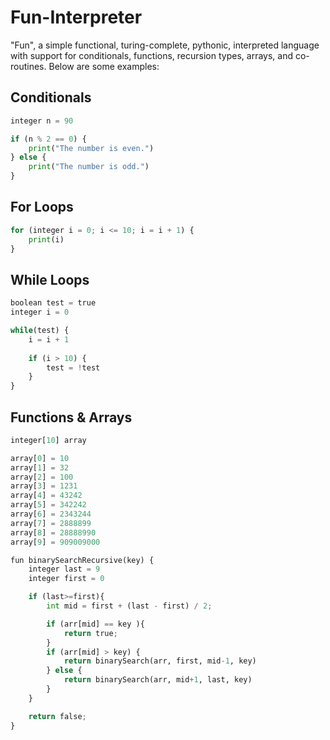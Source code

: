 # Fun-Interpreter

"Fun", a simple functional, turing-complete, pythonic, interpreted language with support for conditionals, functions, recursion types, arrays, and co-routines. Below are some examples:

## Conditionals
```python
integer n = 90

if (n % 2 == 0) {
    print("The number is even.")
} else {
    print("The number is odd.")
}
```

## For Loops

```python
for (integer i = 0; i <= 10; i = i + 1) {
    print(i)
}
```

## While Loops
```python
boolean test = true
integer i = 0

while(test) {
    i = i + 1
    
    if (i > 10) {
        test = !test
    }
}
```

## Functions & Arrays

```python
integer[10] array

array[0] = 10
array[1] = 32
array[2] = 100
array[3] = 1231
array[4] = 43242
array[5] = 342242
array[6] = 2343244
array[7] = 2888899
array[8] = 28888990
array[9] = 909009000

fun binarySearchRecursive(key) {
    integer last = 9
    integer first = 0

    if (last>=first){  
        int mid = first + (last - first) / 2;  

        if (arr[mid] == key ){  
            return true;  
        }  
        if (arr[mid] > key) {  
            return binarySearch(arr, first, mid-1, key)
        } else {  
            return binarySearch(arr, mid+1, last, key)
        }  
    }  

    return false;  
}
```
